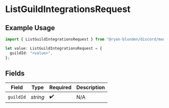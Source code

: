 # ListGuildIntegrationsRequest

## Example Usage

```typescript
import { ListGuildIntegrationsRequest } from "@ryan-blunden/discord/models/operations";

let value: ListGuildIntegrationsRequest = {
  guildId: "<value>",
};
```

## Fields

| Field              | Type               | Required           | Description        |
| ------------------ | ------------------ | ------------------ | ------------------ |
| `guildId`          | *string*           | :heavy_check_mark: | N/A                |